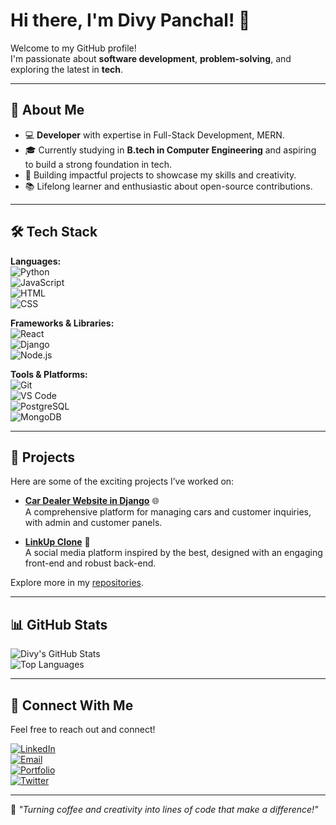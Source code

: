 <!---
- 👋 Hi, I’m @divypanchal-13
- 👀 I’m interested in ...
- 🌱 I’m currently learning ...
- 💞️ I’m looking to collaborate on ...
- 📫 How to reach me ...
- 😄 Pronouns: ...
- ⚡ Fun fact: ...

divypanchal-13/divypanchal-13 is a ✨ special ✨ repository because its `README.md` (this file) appears on your GitHub profile.
You can click the Preview link to take a look at your changes.
--->

# Hi there, I'm Divy Panchal! 👋  

Welcome to my GitHub profile!  
I'm passionate about **software development**, **problem-solving**, and exploring the latest in **tech**.  

---

## 🌟 About Me  
- 💻 **Developer** with expertise in Full-Stack Development, MERN.  
- 🎓 Currently studying in **B.tech in Computer Engineering** and aspiring to build a strong foundation in tech.  
- 🚀 Building impactful projects to showcase my skills and creativity.  
- 📚 Lifelong learner and enthusiastic about open-source contributions.  

---

## 🛠️ Tech Stack  

**Languages:**  
![Python](https://img.shields.io/badge/-Python-3776AB?style=flat&logo=python&logoColor=white)  
![JavaScript](https://img.shields.io/badge/-JavaScript-F7DF1E?style=flat&logo=javascript&logoColor=black)  
![HTML](https://img.shields.io/badge/-HTML-E34F26?style=flat&logo=html5&logoColor=white)  
![CSS](https://img.shields.io/badge/-CSS-1572B6?style=flat&logo=css3&logoColor=white)  

**Frameworks & Libraries:**  
![React](https://img.shields.io/badge/-React-61DAFB?style=flat&logo=react&logoColor=black)  
![Django](https://img.shields.io/badge/-Django-092E20?style=flat&logo=django&logoColor=white)  
![Node.js](https://img.shields.io/badge/-Node.js-339933?style=flat&logo=node.js&logoColor=white)  

**Tools & Platforms:**  
![Git](https://img.shields.io/badge/-Git-F05032?style=flat&logo=git&logoColor=white)  
![VS Code](https://img.shields.io/badge/-VS%20Code-007ACC?style=flat&logo=visual-studio-code&logoColor=white)  
![PostgreSQL](https://img.shields.io/badge/-PostgreSQL-4169E1?style=flat&logo=postgresql&logoColor=white)  
![MongoDB](https://img.shields.io/badge/-MongoDB-47A248?style=flat&logo=mongodb&logoColor=white)  

---

## 🚀 Projects  

Here are some of the exciting projects I’ve worked on:  
- [**Car Dealer Website in Django**](https://github.com/divypanchal-13/CarDealerWebsite) 🌐  
  A comprehensive platform for managing cars and customer inquiries, with admin and customer panels.  

- [**LinkUp Clone**](https://github.com/divypanchal-13/LinkUpClone) 🎨  
  A social media platform inspired by the best, designed with an engaging front-end and robust back-end.  

Explore more in my [repositories](https://github.com/divypanchal-13?tab=repositories).  

---

## 📊 GitHub Stats  

![Divy's GitHub Stats](https://github-readme-stats.vercel.app/api?username=divypanchal-13&show_icons=true&theme=radical)  
![Top Languages](https://github-readme-stats.vercel.app/api/top-langs/?username=divypanchal-13&layout=compact&theme=radical)  

---

## 💬 Connect With Me  

Feel free to reach out and connect!  

[![LinkedIn](https://img.shields.io/badge/-LinkedIn-0077B5?style=flat&logo=linkedin&logoColor=white)](https://www.linkedin.com/in/divy-panchal-02923028a)  
[![Email](https://img.shields.io/badge/-Email-D14836?style=flat&logo=gmail&logoColor=white)](divympanchal@gmail.com)  
[![Portfolio](https://img.shields.io/badge/-Portfolio-000000?style=flat&logo=github&logoColor=white)](https://your-portfolio-link.com)  
[![Twitter](https://img.shields.io/badge/-Twitter-1DA1F2?style=flat&logo=twitter&logoColor=white)](https://twitter.com/divy__panchal)  

---

🌟 *"Turning coffee and creativity into lines of code that make a difference!"*
